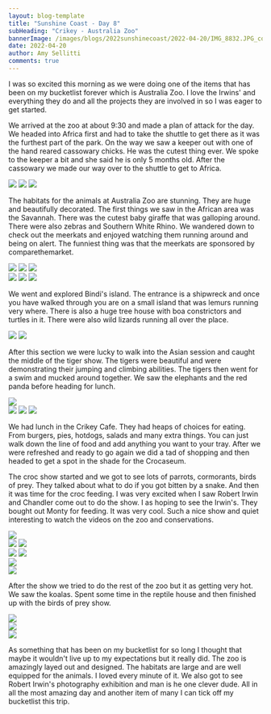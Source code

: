 ```yaml
---
layout: blog-template
title: "Sunshine Coast - Day 8"
subHeading: "Crikey - Australia Zoo"
bannerImage: /images/blogs/2022sunshinecoast/2022-04-20/IMG_8832.JPG_compressed.JPEG
date: 2022-04-20
author: Amy Sellitti
comments: true
---
```

I was so excited this morning as we were doing one of the items that has been on my bucketlist forever which is Australia Zoo. I love the Irwins' and everything they do and all the projects they are involved in so I was eager to get started.

We arrived at the zoo at about 9:30 and made a plan of attack for the day. We headed into Africa first and had to take the shuttle to get there as it was the furthest part of the park. On the way we saw a keeper out with one of the hand reared cassowary chicks. He was the cutest thing ever. We spoke to the keeper a bit and she said he is only 5 months old. After the cassowary we made our way over to the shuttle to get to Africa. 

<div class="grid-1l-2w">
  <img src="/images/blogs/2022sunshinecoast/2022-04-20/PXL_20220419_233553421.jpg_compressed.JPEG"/>
  <img src="/images/blogs/2022sunshinecoast/2022-04-20/PXL_20220419_233726320.jpg_compressed.JPEG"/>
  <img src="/images/blogs/2022sunshinecoast/2022-04-20/PXL_20220419_234517561.MP.jpg_compressed.JPEG"/>
</div>

The habitats for the animals at Australia Zoo are stunning. They are huge and beautifully decorated. The first things we saw in the African area was the Savannah. There was the cutest baby giraffe that was galloping around. There were also zebras and Southern White Rhino. We wandered down to check out the meerkats and enjoyed watching them running around and being on alert. The funniest thing was that the meerkats are sponsored by comparethemarket.

<div class="grid-3c">
  <img src="/images/blogs/2022sunshinecoast/2022-04-20/PXL_20220420_003437777.MP.jpg_compressed.JPEG"/>
  <img src="/images/blogs/2022sunshinecoast/2022-04-20/PXL_20220420_004112515.MP.jpg_compressed.JPEG"/>
  <img src="/images/blogs/2022sunshinecoast/2022-04-20/IMG_8596.JPG_compressed.JPEG"/>
</div>
<div class="grid-3c">
  <img src="/images/blogs/2022sunshinecoast/2022-04-20/IMG_8575.JPG_compressed.JPEG"/>
  <img src="/images/blogs/2022sunshinecoast/2022-04-20/IMG_8586.JPG_compressed.JPEG"/>
  <img src="/images/blogs/2022sunshinecoast/2022-04-20/IMG_8618.JPG_compressed.JPEG"/>
</div>

We went and explored Bindi's island. The entrance is a shipwreck and once you have walked through you are on a small island that was lemurs running very where. There is also a huge tree house with boa constrictors and turtles in it. There were also wild lizards running all over the place. 

<div class="grid-2c">
  <img src="/images/blogs/2022sunshinecoast/2022-04-20/IMG_8635.JPG_compressed.JPEG"/>
  <img src="/images/blogs/2022sunshinecoast/2022-04-20/IMG_8640.JPG_compressed.JPEG"/>
</div>

After this section we were lucky to walk into the Asian session and caught the middle of the tiger show. The tigers were beautiful and were demonstrating their jumping and climbing abilities. The tigers then went for a swim and mucked around together.  We saw the elephants and the red panda before heading for lunch.

<div class="center-image"><img src="/images/blogs/2022sunshinecoast/2022-04-20/IMG_8713-edited.JPG_compressed.JPEG" /></div>
<div class="grid-3c">
  <img src="/images/blogs/2022sunshinecoast/2022-04-20/IMG_8682.JPG_compressed.JPEG"/>
  <img src="/images/blogs/2022sunshinecoast/2022-04-20/IMG_8689.JPG_compressed.JPEG"/>
  <img src="/images/blogs/2022sunshinecoast/2022-04-20/IMG_8693.JPG_compressed.JPEG"/>
</div>

We had lunch in the Crikey Cafe. They had heaps of choices for eating. From burgers, pies, hotdogs, salads and many extra things. You can just walk down the line of food and add anything you want to your tray. After we were refreshed and ready to go again we did a tad of shopping and then headed to get a spot in the shade for the Crocaseum. 

The croc show started and we got to see lots of parrots, cormorants, birds of prey. They talked about what to do if you got bitten by a snake. And then it was time for the croc feeding. I was very excited when I saw Robert Irwin and Chandler come out to do the show. I as hoping to see the Irwin's. They bought out Monty for feeding. It was very cool. Such a nice show and quiet interesting to watch the videos on the zoo and conservations. 

<div class="center-image"><img src="/images/blogs/2022sunshinecoast/2022-04-20/PXL_20220420_025039088.jpg_compressed.JPEG" /></div>
<div class="grid-2c">
  <img src="/images/blogs/2022sunshinecoast/2022-04-20/IMG_8730.JPG_compressed.JPEG"/>
  <img src="/images/blogs/2022sunshinecoast/2022-04-20/IMG_8747.JPG_compressed.JPEG"/>
</div>
<div class="grid-2c">
  <img src="/images/blogs/2022sunshinecoast/2022-04-20/IMG_8788.JPG_compressed.JPEG"/>
  <img src="/images/blogs/2022sunshinecoast/2022-04-20/IMG_8798.JPG_compressed.JPEG"/>
</div>
<div class="center-image"><img src="/images/blogs/2022sunshinecoast/2022-04-20/IMG_8832.JPG_compressed.JPEG" /></div>
<div class="center-image"><img src="/images/blogs/2022sunshinecoast/2022-04-20/IMG_8818.JPG_compressed.JPEG" /></div>

After the show we tried to do the rest of the zoo but it as getting very hot. We saw the koalas. Spent some time in the reptile house and then finished up with the birds of prey show. 

<div class="center-image"><img src="/images/blogs/2022sunshinecoast/2022-04-20/IMG_8846.JPG_compressed.JPEG" /></div>
<div class="center-image"><img src="/images/blogs/2022sunshinecoast/2022-04-20/IMG_8854.JPG_compressed.JPEG" /></div>
<div class="center-image"><img src="/images/blogs/2022sunshinecoast/2022-04-20/IMG_8882.JPG_compressed.JPEG" /></div>

As something that has been on my bucketlist for so long I thought that maybe it wouldn't live up to my expectations but it really did. The zoo is amazingly layed out and designed. The habitats are large and are well equipped for the animals. I loved every minute of it. We also got to see Robert Irwin's photography exhibition and man is he one clever dude. All in all the most amazing day and another item of many I can tick off my bucketlist this trip. 

